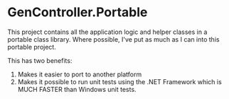 ﻿# GenController.Portable

This project contains all the application logic and helper classes in a portable class library.
Where possible, I've put as much as I can into this portable project.

This has two benefits:
1. Makes it easier to port to another platform
1. Makes it possible to run unit tests using the .NET Framework which is MUCH FASTER than Windows
unit tests.